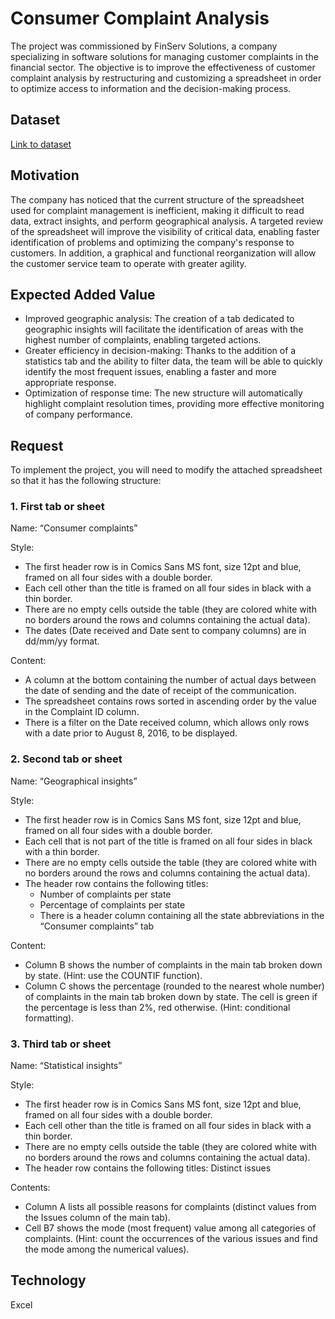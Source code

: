 # Consumer Complaint Analysis

The project was commissioned by FinServ Solutions, a company specializing in software solutions for managing customer complaints in the financial sector. 
The objective is to improve the effectiveness of customer complaint analysis by restructuring and customizing a spreadsheet in order to optimize access to information and the decision-making process.

## Dataset
[Link to dataset](https://github.com/Profession-AI/progetti-excel/raw/main/Analisi%20dei%20reclami%20dei%20consumatori/customers_complaints_assignment.xlsx)

## Motivation
The company has noticed that the current structure of the spreadsheet used for complaint management is inefficient, making it difficult to read data, extract insights, and perform geographical analysis. A targeted review of the spreadsheet will improve the visibility of critical data, enabling faster identification of problems and optimizing the company's response to customers. In addition, a graphical and functional reorganization will allow the customer service team to operate with greater agility.

## Expected Added Value
- Improved geographic analysis: The creation of a tab dedicated to geographic insights will facilitate the identification of areas with the highest number of complaints, enabling targeted actions.
- Greater efficiency in decision-making: Thanks to the addition of a statistics tab and the ability to filter data, the team will be able to quickly identify the most frequent issues, enabling a faster and more appropriate response.
- Optimization of response time: The new structure will automatically highlight complaint resolution times, providing more effective monitoring of company performance.

## Request
To implement the project, you will need to modify the attached spreadsheet so that it has the following structure:

### 1. First tab or sheet

Name: “Consumer complaints”

Style: 
- The first header row is in Comics Sans MS font, size 12pt and blue, framed on all four sides with a double border.
- Each cell other than the title is framed on all four sides in black with a thin border.
- There are no empty cells outside the table (they are colored white with no borders around the rows and columns containing the actual data).
- The dates (Date received and Date sent to company columns) are in dd/mm/yy format.

Content: 
- A column at the bottom containing the number of actual days between the date of sending and the date of receipt of the communication.
- The spreadsheet contains rows sorted in ascending order by the value in the Complaint ID column.
- There is a filter on the Date received column, which allows only rows with a date prior to August 8, 2016, to be displayed.


### 2. Second tab or sheet
   
Name: “Geographical insights”

Style: 
- The first header row is in Comics Sans MS font, size 12pt and blue, framed on all four sides with a double border.
- Each cell that is not part of the title is framed on all four sides in black with a thin border.
- There are no empty cells outside the table (they are colored white with no borders around the rows and columns containing the actual data).
- The header row contains the following titles:
  - Number of complaints per state
  - Percentage of complaints per state
  - There is a header column containing all the state abbreviations in the “Consumer complaints” tab

Content: 
- Column B shows the number of complaints in the main tab broken down by state. (Hint: use the COUNTIF function).
- Column C shows the percentage (rounded to the nearest whole number) of complaints in the main tab broken down by state. The cell is green if the percentage is less than 2%, red otherwise. (Hint: conditional formatting).

### 3. Third tab or sheet

Name: “Statistical insights”

Style: 
- The first header row is in Comics Sans MS font, size 12pt and blue, framed on all four sides with a double border.
- Each cell other than the title is framed on all four sides in black with a thin border.
- There are no empty cells outside the table (they are colored white with no borders around the rows and columns containing the actual data).
- The header row contains the following titles: Distinct issues

Contents: 
- Column A lists all possible reasons for complaints (distinct values from the Issues column of the main tab).
- Cell B7 shows the mode (most frequent) value among all categories of complaints. (Hint: count the occurrences of the various issues and find the mode among the numerical values).

## Technology
Excel


